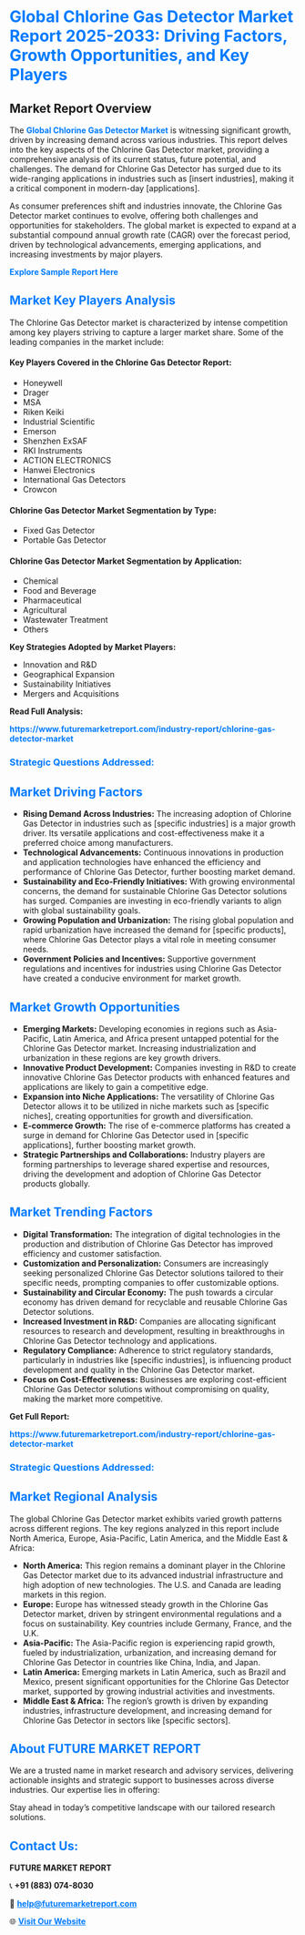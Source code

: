 <h1 style="color: #007BFF;">Global Chlorine Gas Detector Market Report 2025-2033: Driving Factors, Growth Opportunities, and Key Players</h1>

<section id="overview">
<h2>Market Report Overview</h2>
<p>The <a href="https://www.futuremarketreport.com/industry-report/chlorine-gas-detector-market" style="color: #007BFF; text-decoration: none;"><strong>Global Chlorine Gas Detector Market</strong></a> is witnessing significant growth, driven by increasing demand across various industries. This report delves into the key aspects of the Chlorine Gas Detector market, providing a comprehensive analysis of its current status, future potential, and challenges. The demand for Chlorine Gas Detector has surged due to its wide-ranging applications in industries such as [insert industries], making it a critical component in modern-day [applications].</p>
<p>As consumer preferences shift and industries innovate, the Chlorine Gas Detector market continues to evolve, offering both challenges and opportunities for stakeholders. The global market is expected to expand at a substantial compound annual growth rate (CAGR) over the forecast period, driven by technological advancements, emerging applications, and increasing investments by major players.</p>
</section>

<section id="overview">
<p><a href="https://www.futuremarketreport.com/request-sample/reportId=45652" style="color: #007BFF; text-decoration: none;"><strong>Explore Sample Report Here</strong></a></p>
</section>

<section id="key-players">
<h2 style="color: #007BFF;">Market Key Players Analysis</h2>
<p>The Chlorine Gas Detector market is characterized by intense competition among key players striving to capture a larger market share. Some of the leading companies in the market include:</p>
<h4>Key Players Covered in the Chlorine Gas Detector Report:</h4>
<ul><li>Honeywell</li><li>Drager</li><li>MSA</li><li>Riken Keiki</li><li>Industrial Scientific</li><li>Emerson</li><li>Shenzhen ExSAF</li><li>RKI Instruments</li><li>ACTION ELECTRONICS</li><li>Hanwei Electronics</li><li>International Gas Detectors</li><li>Crowcon</li></ul>
<h4>Chlorine Gas Detector Market Segmentation by Type:</h4>
<ul><li>Fixed Gas Detector</li><li>Portable Gas Detector</li></ul>

<h4>Chlorine Gas Detector Market Segmentation by Application:</h4>
<ul><li>Chemical</li><li>Food and Beverage</li><li>Pharmaceutical</li><li>Agricultural</li><li>Wastewater Treatment</li><li>Others</li></ul>
<p><strong>Key Strategies Adopted by Market Players:</strong></p>
<ul>
<li>Innovation and R&D</li>
<li>Geographical Expansion</li>
<li>Sustainability Initiatives</li>
<li>Mergers and Acquisitions</li>
</ul>
</section>

<section>
<p><strong>Read Full Analysis: </strong></p><a href="https://www.futuremarketreport.com/industry-report/chlorine-gas-detector-market" style="color: #007BFF; text-decoration: none;"><strong>https://www.futuremarketreport.com/industry-report/chlorine-gas-detector-market</strong></a>
<h3 style="color: #007BFF;">Strategic Questions Addressed:</h3>
</section>

<section id="driving-factors">
<h2 style="color: #007BFF;">Market Driving Factors</h2>
<ul>
<li><strong>Rising Demand Across Industries:</strong> The increasing adoption of Chlorine Gas Detector in industries such as [specific industries] is a major growth driver. Its versatile applications and cost-effectiveness make it a preferred choice among manufacturers.</li>
<li><strong>Technological Advancements:</strong> Continuous innovations in production and application technologies have enhanced the efficiency and performance of Chlorine Gas Detector, further boosting market demand.</li>
<li><strong>Sustainability and Eco-Friendly Initiatives:</strong> With growing environmental concerns, the demand for sustainable Chlorine Gas Detector solutions has surged. Companies are investing in eco-friendly variants to align with global sustainability goals.</li>
<li><strong>Growing Population and Urbanization:</strong> The rising global population and rapid urbanization have increased the demand for [specific products], where Chlorine Gas Detector plays a vital role in meeting consumer needs.</li>
<li><strong>Government Policies and Incentives:</strong> Supportive government regulations and incentives for industries using Chlorine Gas Detector have created a conducive environment for market growth.</li>
</ul>
</section>

<section id="growth-opportunities">
<h2 style="color: #007BFF;">Market Growth Opportunities</h2>
<ul>
<li><strong>Emerging Markets:</strong> Developing economies in regions such as Asia-Pacific, Latin America, and Africa present untapped potential for the Chlorine Gas Detector market. Increasing industrialization and urbanization in these regions are key growth drivers.</li>
<li><strong>Innovative Product Development:</strong> Companies investing in R&D to create innovative Chlorine Gas Detector products with enhanced features and applications are likely to gain a competitive edge.</li>
<li><strong>Expansion into Niche Applications:</strong> The versatility of Chlorine Gas Detector allows it to be utilized in niche markets such as [specific niches], creating opportunities for growth and diversification.</li>
<li><strong>E-commerce Growth:</strong> The rise of e-commerce platforms has created a surge in demand for Chlorine Gas Detector used in [specific applications], further boosting market growth.</li>
<li><strong>Strategic Partnerships and Collaborations:</strong> Industry players are forming partnerships to leverage shared expertise and resources, driving the development and adoption of Chlorine Gas Detector products globally.</li>
</ul>
</section>

<section id="trending-factors">
<h2 style="color: #007BFF;">Market Trending Factors</h2>
<ul>
<li><strong>Digital Transformation:</strong> The integration of digital technologies in the production and distribution of Chlorine Gas Detector has improved efficiency and customer satisfaction.</li>
<li><strong>Customization and Personalization:</strong> Consumers are increasingly seeking personalized Chlorine Gas Detector solutions tailored to their specific needs, prompting companies to offer customizable options.</li>
<li><strong>Sustainability and Circular Economy:</strong> The push towards a circular economy has driven demand for recyclable and reusable Chlorine Gas Detector solutions.</li>
<li><strong>Increased Investment in R&D:</strong> Companies are allocating significant resources to research and development, resulting in breakthroughs in Chlorine Gas Detector technology and applications.</li>
<li><strong>Regulatory Compliance:</strong> Adherence to strict regulatory standards, particularly in industries like [specific industries], is influencing product development and quality in the Chlorine Gas Detector market.</li>
<li><strong>Focus on Cost-Effectiveness:</strong> Businesses are exploring cost-efficient Chlorine Gas Detector solutions without compromising on quality, making the market more competitive.</li>
</ul>
</section>

<section>
<p><strong>Get Full Report: </strong></p><a href="https://www.futuremarketreport.com/industry-report/chlorine-gas-detector-market" style="color: #007BFF; text-decoration: none;"><strong>https://www.futuremarketreport.com/industry-report/chlorine-gas-detector-market</strong></a>
<h3 style="color: #007BFF;">Strategic Questions Addressed:</h3>
</section>


<section id="regional-analysis">
<h2 style="color: #007BFF;">Market Regional Analysis</h2>
<p>The global Chlorine Gas Detector market exhibits varied growth patterns across different regions. The key regions analyzed in this report include North America, Europe, Asia-Pacific, Latin America, and the Middle East & Africa:</p>
<ul>
<li><strong>North America:</strong> This region remains a dominant player in the Chlorine Gas Detector market due to its advanced industrial infrastructure and high adoption of new technologies. The U.S. and Canada are leading markets in this region.</li>
<li><strong>Europe:</strong> Europe has witnessed steady growth in the Chlorine Gas Detector market, driven by stringent environmental regulations and a focus on sustainability. Key countries include Germany, France, and the U.K.</li>
<li><strong>Asia-Pacific:</strong> The Asia-Pacific region is experiencing rapid growth, fueled by industrialization, urbanization, and increasing demand for Chlorine Gas Detector in countries like China, India, and Japan.</li>
<li><strong>Latin America:</strong> Emerging markets in Latin America, such as Brazil and Mexico, present significant opportunities for the Chlorine Gas Detector market, supported by growing industrial activities and investments.</li>
<li><strong>Middle East & Africa:</strong> The region’s growth is driven by expanding industries, infrastructure development, and increasing demand for Chlorine Gas Detector in sectors like [specific sectors].</li>
</ul>
</section>

<footer>
<h2 style="color: #007BFF;">About FUTURE MARKET REPORT</h2>
<p>We are a trusted name in market research and advisory services, delivering actionable insights and strategic support to businesses across diverse industries. Our expertise lies in offering:</p>

<p>Stay ahead in today’s competitive landscape with our tailored research solutions.</p>

<h2 style="color: #007BFF;">Contact Us:</h2>
<p><strong>FUTURE MARKET REPORT</strong></p>
<p>📞 <strong>+91 (883) 074-8030</strong></p>
<p>📧 <strong><a href="mailto:help@futuremarketreport.com" style="color: #007BFF;">help@futuremarketreport.com</a></strong></p>
<p>🌐 <strong><a href="https://www.futuremarketreport.com/" style="color: #007BFF;">Visit Our Website</a></strong></p>
</footer>